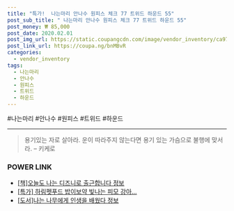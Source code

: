 ```yaml
--- 
title: "특가!  나는마리 안나수 원피스 체크 77 트위드 하운드 55" 
post_sub_title: " 나는마리 안나수 원피스 체크 77 트위드 하운드 55" 
post_money: ₩ 85,000 
post_date: 2020.02.01 
post_img_url: https://static.coupangcdn.com/image/vendor_inventory/ca97/10ee24fd041feaefc28cb93202ed3a56f2cea1cd040c50d909ec042a6734.jpg 
post_link_url: https://coupa.ng/bnMBvR 
categories: 
  - vendor_inventory 
tags: 
  - 나는마리 
  - 안나수 
  - 원피스 
  - 트위드 
  - 하운드 
--- 
```

  #나는마리 #안나수 #원피스 #트위드 #하운드 
<hr> 

> 용기있는 자로 살아라. 운이 따라주지 않는다면 용기 있는 가슴으로 불행에 맞서라. – 키케로 


### POWER LINK

* <a href="https://blog.naver.com/fasyy4321/221761749266" target="_blank">[책]오늘도 나는 디즈니로 출근합니다 정보</a>
* <a href="https://blog.naver.com/sakai111/221790567989" target="_blank">[특가] 하림펫푸드 밥이보약 빛나는 피모 강아...</a>
* <a href="https://blog.naver.com/sakai111/221769462318" target="_blank">[도서]나는 나무에게 인생을 배웠다 정보</a>
